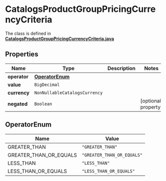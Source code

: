 

# CatalogsProductGroupPricingCurrencyCriteria

The class is defined in **[CatalogsProductGroupPricingCurrencyCriteria.java](../../src/main/java/org/openapitools/model/CatalogsProductGroupPricingCurrencyCriteria.java)**

## Properties

Name | Type | Description | Notes
------------ | ------------- | ------------- | -------------
**operator** | [**OperatorEnum**](#OperatorEnum) |  | 
**value** | `BigDecimal` |  | 
**currency** | `NonNullableCatalogsCurrency` |  | 
**negated** | `Boolean` |  |  [optional property]

## OperatorEnum

Name | Value
---- | -----
GREATER_THAN | `"GREATER_THAN"`
GREATER_THAN_OR_EQUALS | `"GREATER_THAN_OR_EQUALS"`
LESS_THAN | `"LESS_THAN"`
LESS_THAN_OR_EQUALS | `"LESS_THAN_OR_EQUALS"`






